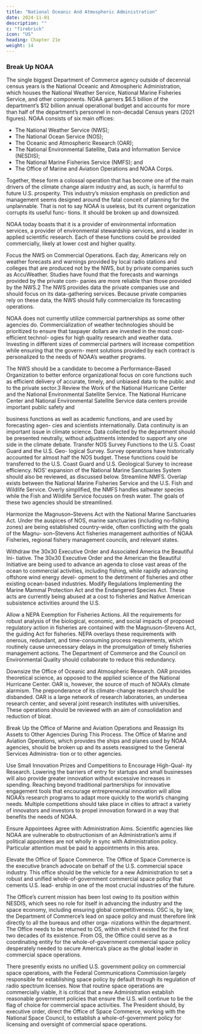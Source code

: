 ```yaml
---
title: "National Oceanic And Atmospheric Administration"
date: 2024-11-01
description: ""
c: "firebrick"
icon: "US"
heading: Chapter 21e
weight: 14
---
```



### Break Up NOAA

The single biggest Department of Commerce agency outside of decennial census years is the National Oceanic and Atmospheric Administration, which houses the National Weather Service, National Marine Fisheries Service, and other components. NOAA garners $6.5 billion of the department’s $12 billion annual operational budget and accounts for more than half of the department’s personnel in non-decadal Census years (2021 figures). NOAA consists of six main offices:

- The National Weather Service (NWS);
- The National Ocean Service (NOS);
- The Oceanic and Atmospheric Research (OAR);
- The National Environmental Satellite, Data and Information Service (NESDIS);
- The National Marine Fisheries Service (NMFS); and
- The Office of Marine and Aviation Operations and NOAA Corps.


Together, these form a colossal operation that has become one of the main
drivers of the climate change alarm industry and, as such, is harmful to future
U.S. prosperity. This industry’s mission emphasis on prediction and management
seems designed around the fatal conceit of planning for the unplannable. That is
not to say NOAA is useless, but its current organization corrupts its useful func-
tions. It should be broken up and downsized.

NOAA today boasts that it is a provider of environmental information services,
a provider of environmental stewardship services, and a leader in applied scientific
research. Each of these functions could be provided commercially, likely at lower
cost and higher quality.

Focus the NWS on Commercial Operations. Each day, Americans rely on
weather forecasts and warnings provided by local radio stations and colleges that
are produced not by the NWS, but by private companies such as AccuWeather.
Studies have found that the forecasts and warnings provided by the private com-
panies are more reliable than those provided by the NWS.2
The NWS provides data the private companies use and should focus on its
data-gathering services. Because private companies rely on these data, the NWS
should fully commercialize its forecasting operations.

NOAA does not currently utilize commercial partnerships as some other
agencies do. Commercialization of weather technologies should be prioritized
to ensure that taxpayer dollars are invested in the most cost-efficient technol-
ogies for high quality research and weather data. Investing in different sizes of
commercial partners will increase competition while ensuring that the govern-
ment solutions provided by each contract is personalized to the needs of NOAA’s
weather programs.

The NWS should be a candidate to become a Performance-Based Organization
to better enforce organizational focus on core functions such as efficient delivery
of accurate, timely, and unbiased data to the public and to the private sector.3
Review the Work of the National Hurricane Center and the National
Environmental Satellite Service. The National Hurricane Center and National
Environmental Satellite Service data centers provide important public safety and﻿

business functions as well as academic functions, and are used by forecasting agen-
cies and scientists internationally. Data continuity is an important issue in climate
science. Data collected by the department should be presented neutrally, without
adjustments intended to support any one side in the climate debate.
Transfer NOS Survey Functions to the U.S. Coast Guard and the U.S. Geo-
logical Survey. Survey operations have historically accounted for almost half the
NOS budget. These functions could be transferred to the U.S. Coast Guard and U.S.
Geological Survey to increase efficiency. NOS’ expansion of the National Marine
Sanctuaries System should also be reviewed, as discussed below.
Streamline NMFS. Overlap exists between the National Marine Fisheries
Service and the U.S. Fish and Wildlife Service. Overly simplified, the NMFS handles
saltwater species while the Fish and Wildlife Service focuses on fresh water. The
goals of these two agencies should be streamlined.

Harmonize the Magnuson–Stevens Act with the National Marine Sanctuaries
Act. Under the auspices of NOS, marine sanctuaries (including no-fishing zones)
are being established country-wide, often conflicting with the goals of the Magnu-
son–Stevens Act fisheries management authorities of NOAA Fisheries, regional
fishery management councils, and relevant states.

Withdraw the 30x30 Executive Order and Associated America the Beautiful Ini-
tiative. The 30x30 Executive Order and the American the Beautiful Initiative are
being used to advance an agenda to close vast areas of the ocean to commercial
activities, including fishing, while rapidly advancing offshore wind energy devel-
opment to the detriment of fisheries and other existing ocean-based industries.
Modify Regulations Implementing the Marine Mammal Protection Act and the
Endangered Species Act. These acts are currently being abused at a cost to fisheries
and Native American subsistence activities around the U.S.

Allow a NEPA Exemption for Fisheries Actions. All the requirements for robust
analysis of the biological, economic, and social impacts of proposed regulatory
action in fisheries are contained with the Magnuson–Stevens Act, the guiding Act
for fisheries. NEPA overlays these requirements with onerous, redundant, and
time-consuming process requirements, which routinely cause unnecessary delays
in the promulgation of timely fisheries management actions. The Department
of Commerce and the Council on Environmental Quality should collaborate to
reduce this redundancy.

Downsize the Office of Oceanic and Atmospheric Research. OAR provides
theoretical science, as opposed to the applied science of the National Hurricane
Center. OAR is, however, the source of much of NOAA’s climate alarmism. The
preponderance of its climate-change research should be disbanded. OAR is a large
network of research laboratories, an undersea research center, and several joint
research institutes with universities. These operations should be reviewed with
an aim of consolidation and reduction of bloat.


Break Up the Office of Marine and Aviation Operations and Reassign Its Assets to Other Agencies During This Process. The Office of Marine and Aviation Operations, which provides the ships and planes used by NOAA agencies,
should be broken up and its assets reassigned to the General Services Administra-
tion or to other agencies.

Use Small Innovation Prizes and Competitions to Encourage High-Qual-
ity Research. Lowering the barriers of entry for startups and small businesses will
also provide greater innovation without excessive increases in spending. Reaching
beyond traditional partnerships for innovative engagement tools that encourage
entrepreneurial innovation will allow NOAA’s research programs to adapt more
quickly to the world’s changing needs. Multiple competitions should take place in
cities to attract a variety of innovators and investors to propel innovation forward
in a way that benefits the needs of NOAA.

Ensure Appointees Agree with Administration Aims. Scientific agencies
like NOAA are vulnerable to obstructionism of an Administration’s aims if political
appointees are not wholly in sync with Administration policy. Particular attention
must be paid to appointments in this area.

Elevate the Office of Space Commerce. The Office of Space Commerce is
the executive branch advocate on behalf of the U.S. commercial space industry.
This office should be the vehicle for a new Administration to set a robust and
unified whole-of-government commercial space policy that cements U.S. lead-
ership in one of the most crucial industries of the future.

The Office’s current
mission has been lost owing to its position within NESDIS, which sees no role
for itself in advancing the industry and the space economy, including ensuring
global competitiveness. OSC is, by law, the Department of Commerce’s lead on
space policy and must therefore link directly to all the bureaus and other orga-
nizations within the department. The Office needs to be returned to OS, within
which it existed for the first two decades of its existence. From OS, the Office
could serve as a coordinating entity for the whole-of-government commercial
space policy desperately needed to secure America’s place as the global leader
in commercial space operations.

There presently exists no unified U.S. government policy on commercial space
operations, with the Federal Communications Commission largely responsible
for establishing space policy by default through its regulation of radio spectrum
licenses. Now that routine space operations are commercially viable, it is critical
that a new Administration establish reasonable government policies that ensure
the U.S. will continue to be the flag of choice for commercial space activities. The
President should, by executive order, direct the Office of Space Commerce, working
with the National Space Council, to establish a whole-of-government policy for
licensing and oversight of commercial space operations.

